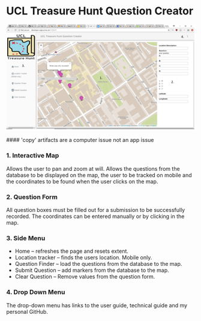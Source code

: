 # UCL Treasure Hunt Question Creator

<p align="center"><img src="https://github.com/alexjb1993/questions/blob/master/questionsimg.png" width="900"></p>
#### 'copy' artifacts are a computer issue not an app issue

### 1. Interactive Map

Allows the user to pan and zoom at will. Allows the questions from the database to be displayed on the map, the user to be tracked on mobile and the coordinates to be found when the user clicks on the map.

### 2. Question Form

All question boxes must be filled out for a submission to be successfully recorded. The coordinates can be entered manually or by clicking in the map.

### 3. Side Menu

*	Home – refreshes the page and resets extent.
*	Location tracker – finds the users location. Mobile only.
*	Question Finder – load the questions from the database to the map.
*	Submit Question – add markers from the database to the map.
*	Clear Question – Remove values from the question form.

### 4. Drop Down Menu

The drop-down menu has links to the user guide, technical guide and my personal GitHub.
